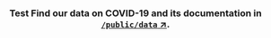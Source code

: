 <h3 align="center">
  Test
  Find our data on COVID-19 and its documentation in <a href="/public/data"><strong><code>/public/data</code> ↗️</strong></a>.
</h3>

